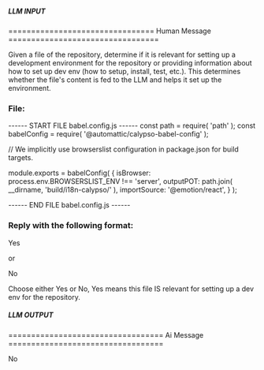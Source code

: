 ##### LLM INPUT #####
================================ Human Message =================================

Given a file of the repository, determine if it is relevant for setting up a development environment for the repository or providing information about how to set up dev env (how to setup, install, test, etc.). This determines whether the file's content is fed to the LLM and helps it set up the environment.

### File:
------ START FILE babel.config.js ------
const path = require( 'path' );
const babelConfig = require( '@automattic/calypso-babel-config' );

// We implicitly use browserslist configuration in package.json for build targets.

module.exports = babelConfig( {
	isBrowser: process.env.BROWSERSLIST_ENV !== 'server',
	outputPOT: path.join( __dirname, 'build/i18n-calypso/' ),
	importSource: '@emotion/react',
} );

------ END FILE babel.config.js ------

### Reply with the following format:

<rel>Yes</rel>

or

<rel>No</rel>

Choose either Yes or No, Yes means this file IS relevant for setting up a dev env for the repository.

##### LLM OUTPUT #####
================================== Ai Message ==================================

<rel>No</rel>